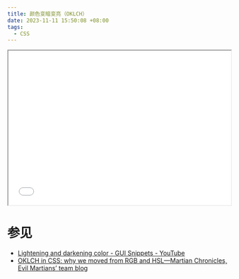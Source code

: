 ```yaml
---
title: 颜色变暗变亮（OKLCH）
date: 2023-11-11 15:50:08 +08:00
tags:
  - CSS
---
```


<iframe width="100%" height="350px" src="/blogs/demo/lightening-and-darkening-color/index.html"></iframe>

# 参见

- [Lightening and darkening color - GUI Snippets - YouTube](https://www.youtube.com/shorts/UV48RcPPJdo)
- [OKLCH in CSS: why we moved from RGB and HSL—Martian Chronicles, Evil Martians’ team blog](https://evilmartians.com/chronicles/oklch-in-css-why-quit-rgb-hsl)
